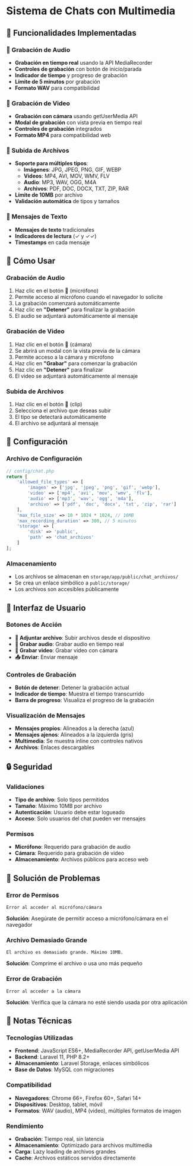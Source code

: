 # Sistema de Chats con Multimedia

## 🎯 Funcionalidades Implementadas

### 📱 Grabación de Audio
- **Grabación en tiempo real** usando la API MediaRecorder
- **Controles de grabación** con botón de inicio/parada
- **Indicador de tiempo** y progreso de grabación
- **Límite de 5 minutos** por grabación
- **Formato WAV** para compatibilidad

### 🎥 Grabación de Video
- **Grabación con cámara** usando getUserMedia API
- **Modal de grabación** con vista previa en tiempo real
- **Controles de grabación** integrados
- **Formato MP4** para compatibilidad web

### 📎 Subida de Archivos
- **Soporte para múltiples tipos**:
  - **Imágenes**: JPG, JPEG, PNG, GIF, WEBP
  - **Videos**: MP4, AVI, MOV, WMV, FLV
  - **Audio**: MP3, WAV, OGG, M4A
  - **Archivos**: PDF, DOC, DOCX, TXT, ZIP, RAR
- **Límite de 10MB** por archivo
- **Validación automática** de tipos y tamaños

### 💬 Mensajes de Texto
- **Mensajes de texto** tradicionales
- **Indicadores de lectura** (✓ y ✓✓)
- **Timestamps** en cada mensaje

## 🚀 Cómo Usar

### Grabación de Audio
1. Haz clic en el botón **🎤** (micrófono)
2. Permite acceso al micrófono cuando el navegador lo solicite
3. La grabación comenzará automáticamente
4. Haz clic en **"Detener"** para finalizar la grabación
5. El audio se adjuntará automáticamente al mensaje

### Grabación de Video
1. Haz clic en el botón **🎥** (cámara)
2. Se abrirá un modal con la vista previa de la cámara
3. Permite acceso a la cámara y micrófono
4. Haz clic en **"Grabar"** para comenzar la grabación
5. Haz clic en **"Detener"** para finalizar
6. El video se adjuntará automáticamente al mensaje

### Subida de Archivos
1. Haz clic en el botón **📎** (clip)
2. Selecciona el archivo que deseas subir
3. El tipo se detectará automáticamente
4. El archivo se adjuntará al mensaje

## 🔧 Configuración

### Archivo de Configuración
```php
// config/chat.php
return [
    'allowed_file_types' => [
        'imagen' => ['jpg', 'jpeg', 'png', 'gif', 'webp'],
        'video' => ['mp4', 'avi', 'mov', 'wmv', 'flv'],
        'audio' => ['mp3', 'wav', 'ogg', 'm4a'],
        'archivo' => ['pdf', 'doc', 'docx', 'txt', 'zip', 'rar']
    ],
    'max_file_size' => 10 * 1024 * 1024, // 10MB
    'max_recording_duration' => 300, // 5 minutos
    'storage' => [
        'disk' => 'public',
        'path' => 'chat_archivos'
    ]
];
```

### Almacenamiento
- Los archivos se almacenan en `storage/app/public/chat_archivos/`
- Se crea un enlace simbólico a `public/storage/`
- Los archivos son accesibles públicamente

## 🎨 Interfaz de Usuario

### Botones de Acción
- **📎 Adjuntar archivo**: Subir archivos desde el dispositivo
- **🎤 Grabar audio**: Grabar audio en tiempo real
- **🎥 Grabar video**: Grabar video con cámara
- **📤 Enviar**: Enviar mensaje

### Controles de Grabación
- **Botón de detener**: Detener la grabación actual
- **Indicador de tiempo**: Muestra el tiempo transcurrido
- **Barra de progreso**: Visualiza el progreso de la grabación

### Visualización de Mensajes
- **Mensajes propios**: Alineados a la derecha (azul)
- **Mensajes ajenos**: Alineados a la izquierda (gris)
- **Multimedia**: Se muestra inline con controles nativos
- **Archivos**: Enlaces descargables

## 🔒 Seguridad

### Validaciones
- **Tipo de archivo**: Solo tipos permitidos
- **Tamaño**: Máximo 10MB por archivo
- **Autenticación**: Usuario debe estar logueado
- **Acceso**: Solo usuarios del chat pueden ver mensajes

### Permisos
- **Micrófono**: Requerido para grabación de audio
- **Cámara**: Requerido para grabación de video
- **Almacenamiento**: Archivos públicos para acceso web

## 🐛 Solución de Problemas

### Error de Permisos
```
Error al acceder al micrófono/cámara
```
**Solución**: Asegúrate de permitir acceso a micrófono/cámara en el navegador

### Archivo Demasiado Grande
```
El archivo es demasiado grande. Máximo 10MB.
```
**Solución**: Comprime el archivo o usa uno más pequeño

### Error de Grabación
```
Error al acceder a la cámara
```
**Solución**: Verifica que la cámara no esté siendo usada por otra aplicación

## 📝 Notas Técnicas

### Tecnologías Utilizadas
- **Frontend**: JavaScript ES6+, MediaRecorder API, getUserMedia API
- **Backend**: Laravel 11, PHP 8.2+
- **Almacenamiento**: Laravel Storage, enlaces simbólicos
- **Base de Datos**: MySQL con migraciones

### Compatibilidad
- **Navegadores**: Chrome 66+, Firefox 60+, Safari 14+
- **Dispositivos**: Desktop, tablet, móvil
- **Formatos**: WAV (audio), MP4 (video), múltiples formatos de imagen

### Rendimiento
- **Grabación**: Tiempo real, sin latencia
- **Almacenamiento**: Optimizado para archivos multimedia
- **Carga**: Lazy loading de archivos grandes
- **Cache**: Archivos estáticos servidos directamente
